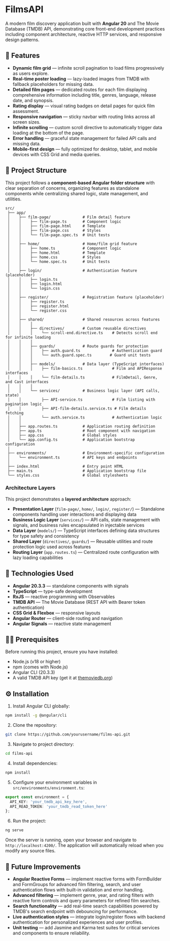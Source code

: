 # FilmsAPI

A modern film discovery application built with **Angular 20** and The Movie Database (TMDB) API, demonstrating core front-end development practices including component architecture, reactive HTTP services, and responsive design patterns.

## 🍏 Features

- **Dynamic film grid** — infinite scroll pagination to load films progressively as users explore.
- **Real-time poster loading** — lazy-loaded images from TMDB with fallback placeholders for missing data.
- **Detailed film pages** — dedicated routes for each film displaying comprehensive information including title, genres, language, release date, and synopsis.
- **Rating display** — visual rating badges on detail pages for quick film assessment.
- **Responsive navigation** — sticky navbar with routing links across all screen sizes.
- **Infinite scrolling** — custom scroll directive to automatically trigger data loading at the bottom of the page.
- **Error handling** — graceful state management for failed API calls and missing data.
- **Mobile-first design** — fully optimized for desktop, tablet, and mobile devices with CSS Grid and media queries.

## 📂 Project Structure

This project follows a **component-based Angular folder structure** with clear separation of concerns, organizing features as standalone components while centralizing shared logic, state management, and utilities.

```
src/
 ├── app/
 │    ├── film-page/              # Film detail feature
 │    │    ├── film-page.ts       # Component logic
 │    │    ├── film-page.html     # Template
 │    │    ├── film-page.css      # Styles
 │    │    └── film-page.spec.ts  # Unit tests
 │    │
 │    ├── home/                   # Home/film grid feature
 │    │    ├── home.ts            # Component logic
 │    │    ├── home.html          # Template
 │    │    ├── home.css           # Styles
 │    │    └── home.spec.ts       # Unit tests
 │    │
 │    ├── login/                  # Authentication feature (placeholder)
 │    │    ├── login.ts
 │    │    ├── login.html
 │    │    └── login.css
 │    │
 │    ├── register/               # Registration feature (placeholder)
 │    │    ├── register.ts
 │    │    ├── register.html
 │    │    └── register.css
 │    │
 │    ├── shared/                 # Shared resources across features
 │    │    │
 │    │    ├── directives/        # Custom reusable directives
 │    │    │    └── scroll-end.directive.ts    # Detects scroll end for infinite loading
 │    │    │
 │    │    ├── guards/            # Route guards for protection
 │    │    │    ├── auth.guard.ts              # Authentication guard
 │    │    │    └── auth.guard.spec.ts        # Guard unit tests
 │    │    │
 │    │    ├── models/            # Data layer (TypeScript interfaces)
 │    │    │    ├── film-basics.ts             # Film and APIResponse interfaces
 │    │    │    └── film-details.ts            # FilmDetail, Genre, and Cast interfaces
 │    │    │
 │    │    └── services/          # Business logic layer (API calls, state)
 │    │         ├── API-service.ts             # Film listing with pagination logic
 │    │         ├── API-film-details.service.ts # Film details fetching
 │    │         └── auth.service.ts            # Authentication logic
 │    │
 │    ├── app.routes.ts           # Application routing definition
 │    ├── app.ts                  # Root component with navigation
 │    ├── app.css                 # Global styles
 │    └── app.config.ts           # Application bootstrap configuration
 │
 ├── environments/                # Environment-specific configuration
 │    └── environment.ts          # API keys and endpoints
 │
 ├── index.html                   # Entry point HTML
 ├── main.ts                      # Application bootstrap file
 └── styles.css                   # Global stylesheets
```

### Architecture Layers

This project demonstrates a **layered architecture** approach:

- **Presentation Layer** (`film-page/`, `home/`, `login/`, `register/`) — Standalone components handling user interactions and displaying data
- **Business Logic Layer** (`services/`) — API calls, state management with signals, and business rules encapsulated in injectable services
- **Data Layer** (`models/`) — TypeScript interfaces defining data structures for type safety and consistency
- **Shared Layer** (`directives/`, `guards/`) — Reusable utilities and route protection logic used across features
- **Routing Layer** (`app.routes.ts`) — Centralized route configuration with lazy loading capabilities

## 👾 Technologies Used

- **Angular 20.3.3** — standalone components with signals
- **TypeScript** — type-safe development
- **RxJS** — reactive programming with Observables
- **TMDB API** — The Movie Database (REST API with Bearer token authentication)
- **CSS Grid & Flexbox** — responsive layouts
- **Angular Router** — client-side routing and navigation
- **Angular Signals** — reactive state management

## 👩‍💻 Prerequisites

Before running this project, ensure you have installed:
- Node.js (v18 or higher)
- npm (comes with Node.js)
- Angular CLI (20.3.3)
- A valid TMDB API key (get it at [themoviedb.org](https://www.themoviedb.org/settings/api))

## ⚙️ Installation

1. Install Angular CLI globally:
```bash
npm install -g @angular/cli
```

2. Clone the repository:
```bash
git clone https://github.com/yourusername/films-api.git
```

3. Navigate to project directory:
```bash
cd films-api
```

4. Install dependencies:
```bash
npm install
```

5. Configure your environment variables in `src/environments/environment.ts`:
```typescript
export const environment = {
  API_KEY: 'your_tmdb_api_key_here',
  API_READ_TOKEN: 'your_tmdb_read_token_here'
};
```

6. Run the project:
```bash
ng serve
```

Once the server is running, open your browser and navigate to `http://localhost:4200/`. The application will automatically reload when you modify any source files.

## 🔮 Future Improvements

- **Angular Reactive Forms** — implement reactive forms with FormBuilder and FormGroups for advanced film filtering, search, and user authentication flows with built-in validation and error handling.
- **Advanced filtering** — implement genre, year, and rating filters with reactive form controls and query parameters for refined film searches.
- **Search functionality** — add real-time search capabilities powered by TMDB's search endpoint with debouncing for performance.
- **Live authentication styles** — integrate login/register flows with backend authentication for personalized experiences and user profiles.
- **Unit testing** — add Jasmine and Karma test suites for critical services and components to ensure reliability.
